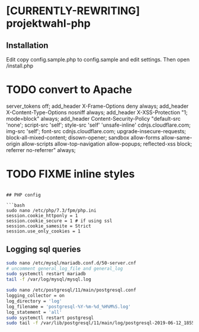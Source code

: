 # [CURRENTLY-REWRITING]  projektwahl-php

## Installation

Edit copy config.sample.php to config.sample and edit settings. Then open /install.php

# TODO convert to Apache

server_tokens off;
add_header X-Frame-Options deny always;
add_header X-Content-Type-Options nosniff always;
add_header X-XSS-Protection "1; mode=block" always;
add_header Content-Security-Policy "default-src 'none'; script-src 'self'; style-src 'self' 'unsafe-inline' cdnjs.cloudflare.com; img-src 'self'; font-src cdnjs.cloudflare.com; upgrade-insecure-requests; block-all-mixed-content; disown-opener; sandbox allow-forms allow-same-origin allow-scripts allow-top-navigation allow-popups; reflected-xss block; referrer no-referrer" always;
# TODO FIXME inline styles
```

## PHP config

```bash
sudo nano /etc/php/7.3/fpm/php.ini
session.cookie_httponly = 1
session.cookie_secure = 1 # if using ssl
session.cookie_samesite = Strict
session.use_only_cookies = 1
```

## Logging sql queries

```bash
sudo nano /etc/mysql/mariadb.conf.d/50-server.cnf
# uncomment general_log_file and general_log
sudo systemctl restart mariadb
tail -f /var/log/mysql/mysql.log
```

```bash
sudo nano /etc/postgresql/11/main/postgresql.conf
logging_collector = on
log_directory = 'log'
log_filename = 'postgresql-%Y-%m-%d_%H%M%S.log'
log_statement = 'all'
sudo systemctl restart postgresql
sudo tail -f /var/lib/postgresql/11/main/log/postgresql-2019-06-12_185549.log
```
